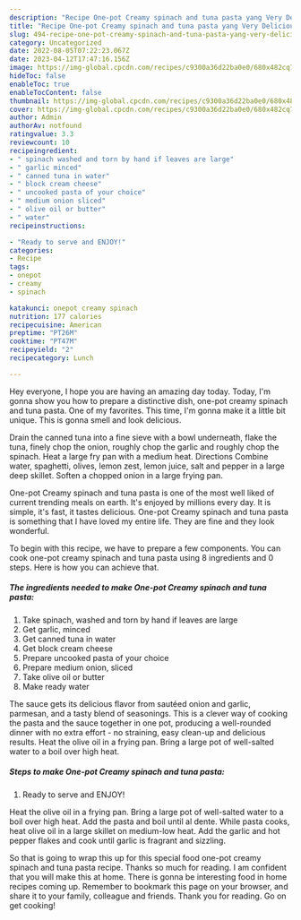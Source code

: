 ```yaml
---
description: "Recipe One-pot Creamy spinach and tuna pasta yang Very Delicious"
title: "Recipe One-pot Creamy spinach and tuna pasta yang Very Delicious"
slug: 494-recipe-one-pot-creamy-spinach-and-tuna-pasta-yang-very-delicious
category: Uncategorized
date: 2022-08-05T07:22:23.067Z
date: 2023-04-12T17:47:16.156Z
image: https://img-global.cpcdn.com/recipes/c9300a36d22ba0e0/680x482cq70/one-pot-creamy-spinach-and-tuna-pasta-recipe-main-photo.jpg
hideToc: false
enableToc: true
enableTocContent: false
thumbnail: https://img-global.cpcdn.com/recipes/c9300a36d22ba0e0/680x482cq70/one-pot-creamy-spinach-and-tuna-pasta-recipe-main-photo.jpg
cover: https://img-global.cpcdn.com/recipes/c9300a36d22ba0e0/680x482cq70/one-pot-creamy-spinach-and-tuna-pasta-recipe-main-photo.jpg
author: Admin
authorAv: notfound
ratingvalue: 3.3
reviewcount: 10
recipeingredient:
- " spinach washed and torn by hand if leaves are large"
- " garlic minced"
- " canned tuna in water"
- " block cream cheese"
- " uncooked pasta of your choice"
- " medium onion sliced"
- " olive oil or butter"
- " water"
recipeinstructions:

- "Ready to serve and ENJOY!"
categories:
- Recipe
tags:
- onepot
- creamy
- spinach

katakunci: onepot creamy spinach 
nutrition: 177 calories
recipecuisine: American
preptime: "PT26M"
cooktime: "PT47M"
recipeyield: "2"
recipecategory: Lunch

---
```



Hey everyone, I hope you are having an amazing day today. Today, I'm gonna show you how to prepare a distinctive dish, one-pot creamy spinach and tuna pasta. One of my favorites. This time, I'm gonna make it a little bit unique. This is gonna smell and look delicious.

Drain the canned tuna into a fine sieve with a bowl underneath, flake the tuna, finely chop the onion, roughly chop the garlic and roughly chop the spinach. Heat a large fry pan with a medium heat. Directions Combine water, spaghetti, olives, lemon zest, lemon juice, salt and pepper in a large deep skillet. Soften a chopped onion in a large frying pan.

One-pot Creamy spinach and tuna pasta is one of the most well liked of current trending meals on earth. It's enjoyed by millions every day. It is simple, it's fast, it tastes delicious. One-pot Creamy spinach and tuna pasta is something that I have loved my entire life. They are fine and they look wonderful.


To begin with this recipe, we have to prepare a few components. You can cook one-pot creamy spinach and tuna pasta using 8 ingredients and 0 steps. Here is how you can achieve that.

<!--inarticleads1-->

##### The ingredients needed to make One-pot Creamy spinach and tuna pasta:

1. Take  spinach, washed and torn by hand if leaves are large
1. Get  garlic, minced
1. Get  canned tuna in water
1. Get  block cream cheese
1. Prepare  uncooked pasta of your choice
1. Prepare  medium onion, sliced
1. Take  olive oil or butter
1. Make ready  water


The sauce gets its delicious flavor from sautéed onion and garlic, parmesan, and a tasty blend of seasonings. This is a clever way of cooking the pasta and the sauce together in one pot, producing a well-rounded dinner with no extra effort - no straining, easy clean-up and delicious results. Heat the olive oil in a frying pan. Bring a large pot of well-salted water to a boil over high heat. 

<!--inarticleads2-->

##### Steps to make One-pot Creamy spinach and tuna pasta:


1. Ready to serve and ENJOY!

Heat the olive oil in a frying pan. Bring a large pot of well-salted water to a boil over high heat. Add the pasta and boil until al dente. While pasta cooks, heat olive oil in a large skillet on medium-low heat. Add the garlic and hot pepper flakes and cook until garlic is fragrant and sizzling. 

So that is going to wrap this up for this special food one-pot creamy spinach and tuna pasta recipe. Thanks so much for reading. I am confident that you will make this at home. There is gonna be interesting food in home recipes coming up. Remember to bookmark this page on your browser, and share it to your family, colleague and friends. Thank you for reading. Go on get cooking!
